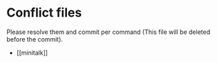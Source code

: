 # Conflict files
Please resolve them and commit per command (This file will be deleted before the commit).
- [[minitalk]]